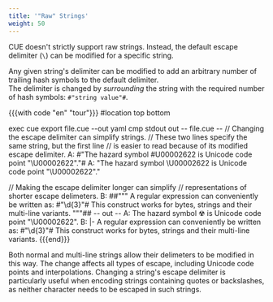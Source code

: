 ```yaml
---
title: '"Raw" Strings'
weight: 50
---
```


CUE doesn't strictly support raw strings.
Instead, the default escape delimiter (`\`) can be modified for a specific string.

Any given string's delimiter can be modified to add
an arbitrary number of trailing hash symbols to the default delimiter.\
The delimiter is changed by
*surrounding* the string with the required number of hash symbols: `#"string value"#`.

{{{with code "en" "tour"}}}
#location top bottom

exec cue export file.cue --out yaml
cmp stdout out
-- file.cue --
// Changing the escape delimiter can simplify strings.
// These two lines specify the same string, but the first line
// is easier to read because of its modified escape delimiter.
A: #"The hazard symbol \#U00002622 is Unicode code point "\U00002622"."#
A: "The hazard symbol \U00002622 is Unicode code point \"\\U00002622\"."

// Making the escape delimiter longer can simplify
// representations of shorter escape delimeters.
B: ##"""
	A regular expression can conveniently be written as:
	    #"\d{3}"#
	This construct works for bytes, strings and their multi-line variants.
	"""##
-- out --
A: The hazard symbol ☢ is Unicode code point "\U00002622".
B: |-
  A regular expression can conveniently be written as:
      #"\d{3}"#
  This construct works for bytes, strings and their multi-line variants.
{{{end}}}

Both normal and multi-line strings allow their delimeters to be modified in this way.
The change affects all types of escape, including Unicode code points and interpolations.
Changing a string's escape delimiter is particularly useful when encoding
strings containing quotes or backslashes, as neither character needs to be
escaped in such strings.

